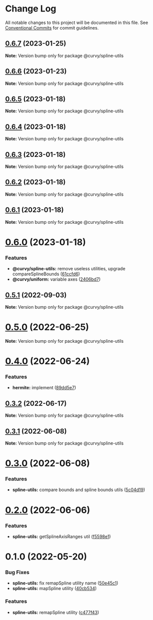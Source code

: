 # Change Log

All notable changes to this project will be documented in this file.
See [Conventional Commits](https://conventionalcommits.org) for commit guidelines.

## [0.6.7](https://github.com/tkofh/curvy/compare/@curvy/spline-utils@0.6.6...@curvy/spline-utils@0.6.7) (2023-01-25)

**Note:** Version bump only for package @curvy/spline-utils

## [0.6.6](https://github.com/tkofh/curvy/compare/@curvy/spline-utils@0.6.5...@curvy/spline-utils@0.6.6) (2023-01-23)

**Note:** Version bump only for package @curvy/spline-utils

## [0.6.5](https://github.com/tkofh/curvy/compare/@curvy/spline-utils@0.6.4...@curvy/spline-utils@0.6.5) (2023-01-18)

**Note:** Version bump only for package @curvy/spline-utils

## [0.6.4](https://github.com/tkofh/curvy/compare/@curvy/spline-utils@0.6.3...@curvy/spline-utils@0.6.4) (2023-01-18)

**Note:** Version bump only for package @curvy/spline-utils

## [0.6.3](https://github.com/tkofh/curvy/compare/@curvy/spline-utils@0.6.2...@curvy/spline-utils@0.6.3) (2023-01-18)

**Note:** Version bump only for package @curvy/spline-utils

## [0.6.2](https://github.com/tkofh/curvy/compare/@curvy/spline-utils@0.6.1...@curvy/spline-utils@0.6.2) (2023-01-18)

**Note:** Version bump only for package @curvy/spline-utils

## [0.6.1](https://github.com/tkofh/curvy/compare/@curvy/spline-utils@0.6.0...@curvy/spline-utils@0.6.1) (2023-01-18)

**Note:** Version bump only for package @curvy/spline-utils

# [0.6.0](https://github.com/tkofh/curvy/compare/@curvy/spline-utils@0.5.1...@curvy/spline-utils@0.6.0) (2023-01-18)

### Features

- **@curvy/spline-utils:** remove useless utilities, upgrade compareSplineBounds ([61ccfd6](https://github.com/tkofh/curvy/commit/61ccfd6f143ca3de1f6aa4c09c15256427dab257))
- **@curvy/uniform:** variable axes ([2406bd7](https://github.com/tkofh/curvy/commit/2406bd7176bf393b8f8bd04a7f14ca5c2a7f42eb))

## [0.5.1](https://github.com/tkofh/curvy/compare/@curvy/spline-utils@0.5.0...@curvy/spline-utils@0.5.1) (2022-09-03)

**Note:** Version bump only for package @curvy/spline-utils

# [0.5.0](https://github.com/tkofh/curvy/compare/@curvy/spline-utils@0.4.0...@curvy/spline-utils@0.5.0) (2022-06-25)

**Note:** Version bump only for package @curvy/spline-utils

# [0.4.0](https://github.com/tkofh/curvy/compare/@curvy/spline-utils@0.3.2...@curvy/spline-utils@0.4.0) (2022-06-24)

### Features

- **hermite:** implement ([89dd5e7](https://github.com/tkofh/curvy/commit/89dd5e763dbfd61a3063e944188b572fe8607083))

## [0.3.2](https://github.com/tkofh/curvy/compare/@curvy/spline-utils@0.3.1...@curvy/spline-utils@0.3.2) (2022-06-17)

**Note:** Version bump only for package @curvy/spline-utils

## [0.3.1](https://github.com/tkofh/curvy/compare/@curvy/spline-utils@0.3.0...@curvy/spline-utils@0.3.1) (2022-06-08)

**Note:** Version bump only for package @curvy/spline-utils

# [0.3.0](https://github.com/tkofh/curvy/compare/@curvy/spline-utils@0.2.0...@curvy/spline-utils@0.3.0) (2022-06-08)

### Features

- **spline-utils:** compare bounds and spline bounds utils ([5c04d19](https://github.com/tkofh/curvy/commit/5c04d1958f9ca938dab3e250c01072536ea5ebb7))

# [0.2.0](https://github.com/tkofh/curvy/compare/@curvy/spline-utils@0.1.0...@curvy/spline-utils@0.2.0) (2022-06-06)

### Features

- **spline-utils:** getSplineAxisRanges util ([f5598e1](https://github.com/tkofh/curvy/commit/f5598e17077a1a2dd119f3fc1f54e8d39c6fb057))

# 0.1.0 (2022-05-20)

### Bug Fixes

- **spline-utils:** fix remapSpline utility name ([50e45c1](https://github.com/tkofh/curvy/commit/50e45c1bdd1f563184f08c13c3acf03ad22ad109))
- **spline-utils:** mapSpline utility ([40cb534](https://github.com/tkofh/curvy/commit/40cb534f7548001308cd89d4736de62c21746a1d))

### Features

- **spline-utils:** remapSpline utility ([c477f43](https://github.com/tkofh/curvy/commit/c477f439e19fcc07d3d70675132b0a2914d3b315))
